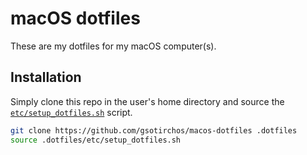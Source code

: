 # macOS dotfiles
These are my dotfiles for my macOS computer(s).

## Installation
Simply clone this repo in the user's home directory and source the [`etc/setup_dotfiles.sh`](etc/setup_dotfiles.sh) script.

``` bash
git clone https://github.com/gsotirchos/macos-dotfiles .dotfiles
source .dotfiles/etc/setup_dotfiles.sh
```
